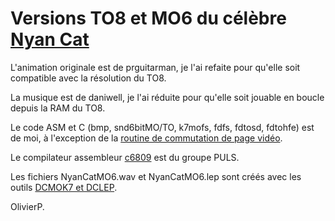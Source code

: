 
# Versions TO8 et MO6 du célèbre [Nyan Cat](http://en.wikipedia.org/wiki/Nyan_Cat)

L'animation originale est de prguitarman, je l'ai refaite pour qu'elle soit compatible avec la résolution du TO8.

La musique est de daniwell, je l'ai réduite pour qu'elle soit jouable en boucle depuis la RAM du TO8.

Le code ASM et C (bmp, snd6bitMO/TO, k7mofs, fdfs, fdtosd, fdtohfe) est de moi, à l'exception de la [routine de commutation de page vidéo](http://pulsdemos.com/vector02.html).

Le compilateur assembleur [c6809](http://www.pulsdemos.com/c6809.html) est du groupe PULS.

Les fichiers NyanCatMO6.wav et NyanCatMO6.lep sont créés avec les outils [DCMOK7 et DCLEP](http://dcmoto.free.fr/emulateur/index.html).

OlivierP.
